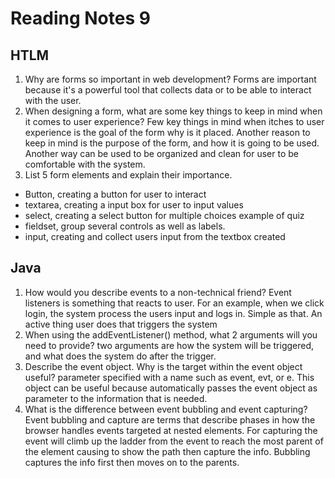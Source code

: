 # Reading Notes 9


## HTLM

1. Why are forms so important in web development?
Forms are important because it's a powerful tool that collects data or to be able to interact with the user.
2. When designing a form, what are some key things to keep in mind when it comes to user experience?
Few key things in mind when itches to user experience is the goal of the form why is it placed. Another reason to keep in mind is the purpose of the form, and how it is going to be used. Another way can be used to be organized and clean for user to be comfortable with the system.
3. List 5 form elements and explain their importance.
- Button, creating a button for user to interact
- textarea, creating a input box for user to input values
- select, creating a select button for multiple choices example of quiz
- fieldset, group several controls as well as labels.
- input, creating and collect users input from the textbox created


## Java
1. How would you describe events to a non-technical friend?
Event listeners is something that reacts to user. For an example, when we click login, the system process the users input and logs in. Simple as that. An active thing user does that triggers the system
2. When using the addEventListener() method, what 2 arguments will you need to provide?
two arguments are how the system will be triggered, and what does the system do after the trigger.
3. Describe the event object. Why is the target within the event object useful?
parameter specified with a name such as event, evt, or e. This object can be useful because automatically passes the event object as parameter to the information that is needed.
4. What is the difference between event bubbling and event capturing?
Event bubbling and capture are terms that describe phases in how the browser handles events targeted at nested elements. For capturing the event will climb up the ladder from the event to reach the most parent of the element causing to show the path then capture the info. Bubbling captures the info first then moves on to the parents.